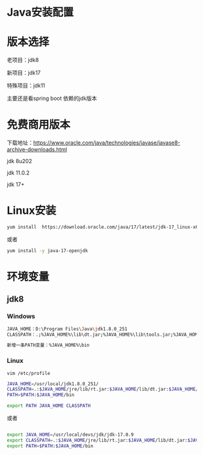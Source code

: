 # Java安装配置

# 版本选择

老项目：jdk8

新项目：jdk17

特殊项目：jdk11

主要还是看spring boot 依赖的jdk版本

# 免费商用版本

下载地址：https://www.oracle.com/java/technologies/javase/javase8-archive-downloads.html

jdk 8u202

jdk 11.0.2

jdk 17+

# Linux安装

```bash
yum install  https://download.oracle.com/java/17/latest/jdk-17_linux-x64_bin.rpm
```

或者

```bash
yum install -y java-17-openjdk
```

# 环境变量

## jdk8

### Windows

```bash
JAVA_HOME：D:\Program Files\Java\jdk1.8.0_251
CLASSPATH：.;%JAVA_HOME%\lib\dt.jar;%JAVA_HOME%\lib\tools.jar;%JAVA_HOME%\jre\lib\rt.jar

新增一条PATH变量：%JAVA_HOME%\bin
```

### Linux

`vim /etc/profile`

```bash
JAVA_HOME=/usr/local/jdk1.8.0_251/
CLASSPATH=.:$JAVA_HOME/jre/lib/rt.jar:$JAVA_HOME/lib/dt.jar:$JAVA_HOME/lib/tools.jar
PATH=$PATH:$JAVA_HOME/bin

export PATH JAVA_HOME CLASSPATH  
```

或者

```bash

export JAVA_HOME=/usr/local/devs/jdk/jdk-17.0.9
export CLASSPATH=.:$JAVA_HOME/jre/lib/rt.jar:$JAVA_HOME/lib/dt.jar:$JAVA_HOME/lib/tools.jar 
export PATH=$PATH:$JAVA_HOME/bin

```

